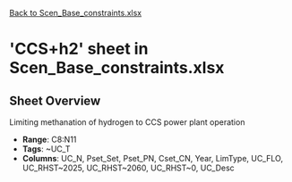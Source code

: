 [Back to Scen_Base_constraints.xlsx](README.md)

# 'CCS+h2' sheet in Scen_Base_constraints.xlsx

## Sheet Overview

Limiting methanation of hydrogen to CCS power plant operation

- **Range**: C8:N11
- **Tags**: ~UC_T
- **Columns**: UC_N, Pset_Set, Pset_PN, Cset_CN, Year, LimType, UC_FLO, UC_RHST~2025, UC_RHST~2060, UC_RHST~0, UC_Desc

